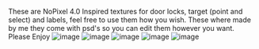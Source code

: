 These are NoPixel 4.0 Inspired textures for door locks, target (point and select) and labels, feel free to use them how you wish.
These where made by me they come with psd's so you can edit them however you want. Please Enjoy
![image](https://i.imgur.com/VL6Sdgd.png)
![image](https://i.imgur.com/qASh5Wk.png)
![image](https://i.imgur.com/jRLjVek.png)
![image](https://i.imgur.com/NCUpPsM.png)
![image](https://i.imgur.com/canUhA2.png)
